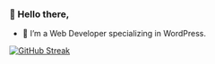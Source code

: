 ### 👋 Hello there,

- 🌱 I’m a Web Developer specializing in WordPress.

<!--
**zohaib87/zohaib87** is a ✨ _special_ ✨ repository because its `README.md` (this file) appears on your GitHub profile.

Here are some ideas to get you started:

- 🔭 I’m currently working on ...
- 🌱 I’m currently learning ...
- 👯 I’m looking to collaborate on ...
- 🤔 I’m looking for help with ...
- 💬 Ask me about ...
- 📫 How to reach me: ...
- 😄 Pronouns: ...
- ⚡ Fun fact: ...
-->

[![GitHub Streak](https://streak-stats.demolab.com?user=zohaib87)](https://git.io/streak-stats)
